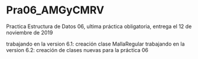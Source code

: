 # Pra06_AMGyCMRV
Practica Estructura de Datos 06, ultima práctica obligatoria, entrega el 12 de noviembre de 2019

trabajando en la version 6.1: creación clase MallaRegular
trabajando en la version 6.2: creación de clases nuevas para la práctica 06
